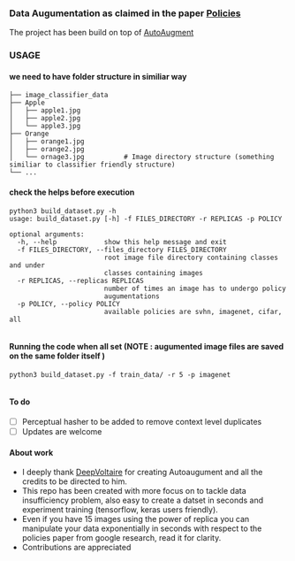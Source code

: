 ### Data Augumentation as claimed in the paper [Policies](https://arxiv.org/abs/1805.09501)
The project has been build on top of [AutoAugment](https://github.com/DeepVoltaire/AutoAugment)

### USAGE
#### we need to have folder structure in similiar way

    ├── image_classifier_data
    ├── Apple                    
    │   ├── apple1.jpg          
    │   ├── apple2.jpg         
    │   └── apple3.jpg              
    ├── Orange                    
    │   ├── orange1.jpg          
    │   ├── orange2.jpg         
    │   └── ornage3.jpg          # Image directory structure (something similiar to classifier friendly structure) 
    └── ...
    
 
#### check the helps before execution
```
python3 build_dataset.py -h
usage: build_dataset.py [-h] -f FILES_DIRECTORY -r REPLICAS -p POLICY

optional arguments:
  -h, --help            show this help message and exit
  -f FILES_DIRECTORY, --files_directory FILES_DIRECTORY
                        root image file directory containing classes and under
                        classes containing images
  -r REPLICAS, --replicas REPLICAS
                        number of times an image has to undergo policy
                        augumentations
  -p POLICY, --policy POLICY
                        available policies are svhn, imagenet, cifar, all


```
#### Running the code when all set (NOTE : augumented image files are saved on the same folder itself )
```
python3 build_dataset.py -f train_data/ -r 5 -p imagenet


```

#### To do
- [ ] Perceptual hasher to be added to remove context level duplicates
- [ ] Updates are welcome

#### About work
 - I deeply thank [DeepVoltaire](https://github.com/DeepVoltaire/AutoAugment) for creating Autoaugument and all the credits to be directed to him.
 - This repo has been created with more focus on to tackle data insufficiency problem, also easy to create a datset in seconds and experiment training (tensorflow, keras users friendly). 
 - Even if you have 15 images using the power of replica you can manipulate your data exponentially in seconds with respect to the policies paper from google research, read it for clarity.
 - Contributions are appreciated
  
